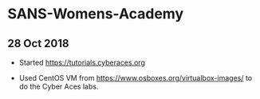 # SANS-Womens-Academy
## 28 Oct 2018
* Started https://tutorials.cyberaces.org
- Used CentOS VM from https://www.osboxes.org/virtualbox-images/ to do the Cyber Aces labs.

